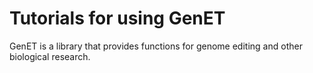 # Tutorials for using GenET

GenET is a library that provides functions for genome editing and other biological research.



